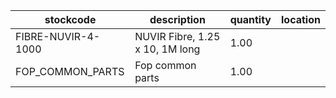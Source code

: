 |stockcode|description|quantity|location|
|---------|-----------|--------|--------|
|FIBRE-NUVIR-4-1000|NUVIR Fibre, 1.25 x 10, 1M long|1.00||
|FOP_COMMON_PARTS|Fop common parts|1.00||
